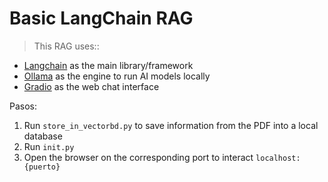 # Basic LangChain RAG

> This RAG uses::

- [Langchain](https://python.langchain.com/v0.2/docs/introduction/) as the main library/framework
- [Ollama](https://ollama.com/) as the engine to run AI models locally
- [Gradio](https://www.gradio.app/docs/gradio/chatinterface) as the web chat interface

Pasos:

1. Run `store_in_vectorbd.py` to save information from the PDF into a local database
2. Run `init.py`
3. Open the browser on the corresponding port to interact `localhost:{puerto}`

